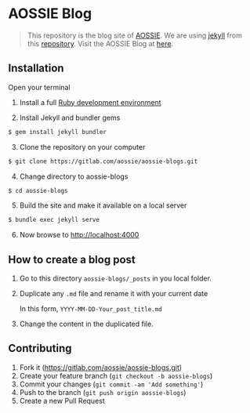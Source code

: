 # AOSSIE Blog
> This repository is the blog site of [AOSSIE](http://aossie.org/). We are using [jekyll](https://jekyllrb.com/) from this [repository](https://github.com/barryclark/jekyll-now). Visit the AOSSIE Blog at [here](https://aossie.gitlab.io/aossie-blogs/).



## Installation

Open your terminal

1. Install a full [Ruby development environment](https://jekyllrb.com/docs/installation/) 

2. Install Jekyll and bundler gems

```sh
$ gem install jekyll bundler
```

3. Clone the repository on your computer

```sh
$ git clone https://gitlab.com/aossie/aossie-blogs.git
```

4. Change directory to aossie-blogs

```sh
$ cd aossie-blogs
```

5. Build the site and make it available on a local server

```sh
$ bundle exec jekyll serve
```

6. Now browse to [http://localhost:4000](http://localhost:4000)  


## How to create a blog post

1. Go to this directory ``aossie-blogs/_posts`` in you local folder. 

2. Duplicate any ``.md`` file and rename it with your current date

	In this form, ``YYYY-MM-DD-Your_post_title.md``

3. Change the content in the duplicated file.


## Contributing

1. Fork it (<https://gitlab.com/aossie/aossie-blogs.git>)
2. Create your feature branch (`git checkout -b aossie-blogs`)
3. Commit your changes (`git commit -am 'Add something'`)
4. Push to the branch (`git push origin aossie-blogs`)
5. Create a new Pull Request


